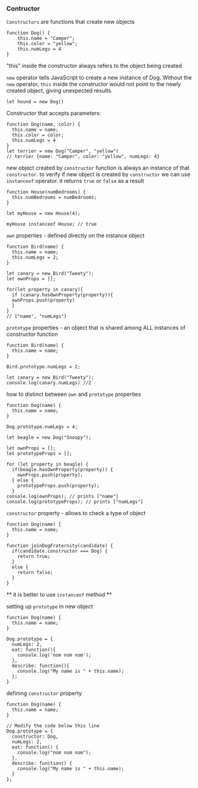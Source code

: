 ### Contructor 
`Constructors` are functions that create new objects

```
function Dog() {
    this.name = "Camper";
    this.color = "yellow";
    this.numLegs = 4
}
```
"this" inside the constructor always refers to the object being created

`new` operator tells JavaScript to create a new instance of Dog. Without the `new` operator, `this` inside the constructor would not point to the newly created object, giving unexpected results.
```
let hound = new Dog()
```

Constructor that accepts parameters:
```
function Dog(name, color) {
  this.name = name;
  this.color = color;
  this.numLegs = 4
}
let terrier = new Dog("Camper", "yellow")
// terrier {name: "Camper", color: "yellow", numLegs: 4}
```
new object created by `constructor` function is always an instance of that `constructor`.
to verify if new object is created by `constructor` we can use `instanceof` operator. it returns `true` or `false` as a result
```
function House(numBedrooms) {
  this.numBedrooms = numBedrooms;
}

let myHouse = new House(4);

myHouse instanceof House; // true
```
`own` properties - defined directly on the instance object
```
function Bird(name) {
  this.name = name;
  this.numLegs = 2;
}

let canary = new Bird("Tweety");
let ownProps = [];

for(let property in canary){
  if (canary.hasOwnProperty(property)){
  ownProps.push(property)
  }
}
// ["name", "numLegs"]
```
`prototype` properties - an object that is shared among ALL instances of constructor function
```
function Bird(name) {
  this.name = name;
}

Bird.prototype.numLegs = 2;

let canary = new Bird("Tweety");
console.log(canary.numLegs) //2
```
how to distinct between `own` and `prototype` properties
```
function Dog(name) {
  this.name = name;
}

Dog.prototype.numLegs = 4;

let beagle = new Dog("Snoopy");

let ownProps = [];
let prototypeProps = [];

for (let property in beagle) {
  if(beagle.hasOwnProperty(property)) {
    ownProps.push(property);
  } else {
    prototypeProps.push(property);
  }
console.log(ownProps); // prints ["name"]
console.log(prototypeProps); // prints ["numLegs"]
```

`constructor` property - allows to check a type of object
```
function Dog(name) {
  this.name = name;
}

function joinDogFraternity(candidate) {
  if(candidate.constructor === Dog) {
    return true;
  }
  else {
    return false;
  }
}
```
** it is better to use `instanceof` method **

setting up `prototype` in new object
```
function Dog(name) {
  this.name = name; 
}

Dog.prototype = {
  numLegs: 2,
  eat: function(){
    console.log('nom nom nom');
  },
  describe: function(){
    console.log("My name is " + this.name);
  };
}
```

defining `constructor` property
```
function Dog(name) {
  this.name = name; 
}

// Modify the code below this line
Dog.prototype = {
  constructor: Dog,
  numLegs: 2, 
  eat: function() {
    console.log("nom nom nom"); 
  }, 
  describe: function() {
    console.log("My name is " + this.name); 
  }
};
```